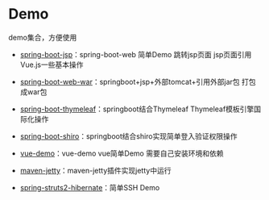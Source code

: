 # Demo
demo集合，方便使用

-  [spring-boot-jsp](https://github.com/Folgerjun/demo/tree/master/spring-boot-demo)：spring-boot-web 简单Demo 跳转jsp页面 jsp页面引用Vue.js一些基本操作

-  [spring-boot-web-war](https://github.com/Folgerjun/demo/tree/master/spring-boot-web-war)：springboot+jsp+外部tomcat+引用外部jar包 打包成war包

-  [spring-boot-thymeleaf](https://github.com/Folgerjun/demo/tree/master/spring-boot-thymeleaf)：springboot结合Thymeleaf Thymeleaf模板引擎国际化操作

-  [spring-boot-shiro](https://github.com/Folgerjun/demo/tree/master/spring-boot-shiro)：springboot结合shiro实现简单登入验证权限操作

-  [vue-demo](https://github.com/Folgerjun/demo/tree/master/vue-demo)：vue-demo vue简单Demo 需要自己安装环境和依赖

-  [maven-jetty](https://github.com/Folgerjun/demo/tree/master/maven-jetty)：maven-jetty插件实现jetty中运行

-  [spring-struts2-hibernate](https://github.com/Folgerjun/demo/tree/master/ssht)：简单SSH Demo